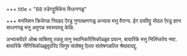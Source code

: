 +++
title = "88 तडॆगट्टुविकॆय विधानगळु"

+++
मनस्सिन क्रियॆगळ निग्रहद ऎरडु गुणलक्षणगळु अभ्यास मत्तु वैराग्य. ईग दयविट्टु मॊदल ऎरडु ज्ञान साधनगळु मत्तु अवुगळ स्वरूपवन्नु केळि.

अभ्यासवॆंदरॆ ऒब्ब व्यक्तियु तन्नन्नु तानु स्थानिकरिसिकॊळ्ळुव प्रयत्न, बायारिकॆ मत्तु निर्लिप्ततॆय नष्ट. बायारिकॆ नीगिसिकॊळ्ळुवुदरिंद सिगुव संतोषवु ऎल्ला संतोषगळल्लि श्रेष्ठवादद्दु.

